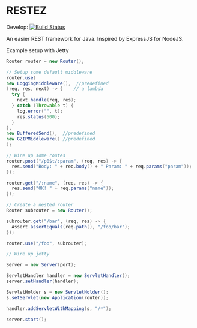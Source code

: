 RESTEZ
======

Develop: [![Build Status](https://travis-ci.org/kelaban/restez.svg?branch=develop)](https://travis-ci.org/kelaban/restez)

An easier REST framework for Java. Inspired by ExpressJS for NodeJS.

Example setup with Jetty

```java
Router router = new Router();

// Setup some default middleware
router.use(
new LoggingMiddleware(),  //predefined
(req, res, next) -> {    // a lambda
  try {
    next.handle(req, res);
  } catch (Throwable t) {
    log.error("", t);
    res.status(500);
  }
},
new BufferedSend(),  //predefined
new GZIPMiddleware() //predefined
);

// Wire up some routes
router.post("/p0$t/:param", (req, res) -> {
  res.send("Body: " + req.body() + " Param: " + req.params("param"));
});

router.get("/:name", (req, res) -> {
  res.send("OK! " + req.params("name"));
});

// Create a nested router
Router subrouter = new Router();

subrouter.get("/bar", (req, res) -> {
  Assert.assertEquals(req.path(), "/foo/bar");
});

router.use("/foo", subrouter);

// Wire up jetty

Server = new Server(port);

ServletHandler handler = new ServletHandler();
server.setHandler(handler);

ServletHolder s = new ServletHolder();
s.setServlet(new Application(router));

handler.addServletWithMapping(s, "/*");

server.start();
```
